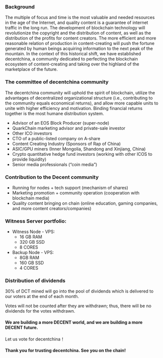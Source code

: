 ### Background

The multiple of focus and time is the most valuable and needed resources in the age of the Internet, and quality content is a guarantee of internet traffic in the long run. The development of blockchain technology will revolutionize the copyright and the distribution of content, as well as the distribution of the profits for content creators. The more efficient and more reasonable relation of production in content-creating will push the fortune generated by human beings acquiring information to the next peak of the mountain. In the context of this historical shift, we have established decentchina, a community dedicated to perfecting the blockchain ecosystem of content-creating and taking over the highland of the marketplace of the future. 

### The committee of decentchina community

The decentchina community will uphold the spirit of blockchain, utilize the advantages of decentralized organizational structure (i.e., contributing to the community equals economical returns), and allow more capable units to unite with higher efficiency and motivation. Binding financial returns together is the most humane distribution system.

- Advisor of an EOS Block Producer (super-node)
- QuarkChain marketing advisor and private-sale investor
- Other ICO investors
- CTO of a public-listed company on A-share
- Content Creating Industry (Sponsors of Rap of China)
- ASIC/GPU miners (Inner Mongolia, Shandong and Xinjiang, China)
- Crypto quantitative hedge fund investors (working with other ICOS to provide liquidity)
- Senior media professionals (“coin media”)

### Contribution to the Decent community
- Running for nodes + tech support (mechanism of shares)
- Marketing promotion + community operation (cooperation with blockchain media)
- Quality content bringing on chain (online education, gaming companies, and more content creators/companies)

### Witness Server portfolio:

- Witness Node - VPS:
    - 16 GB RAM
    - 320 GB SSD
    - 8 CORES
- Backup Node - VPS:
    - 8GB RAM
    - 160 GB SSD
    - 4 CORES

### Distribution of dividends

30% of DCT mined will go into the pool of dividends which is delivered to our voters at the end of each month.

Votes will not be counted after they are withdrawn; thus, there will be no dividends for the votes withdrawn.

#### We are building a more DECENT world, and we are building a more DECENT future. 

Let us vote for decentchina！

#### Thank you for trusting decentchina. See you on the chain!
